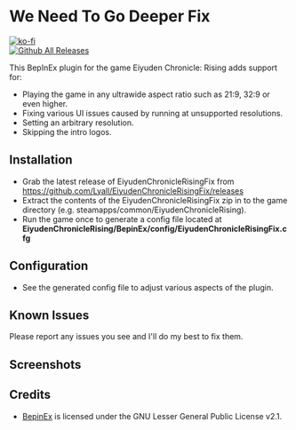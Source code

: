 # We Need To Go Deeper Fix
[![ko-fi](https://ko-fi.com/img/githubbutton_sm.svg)](https://ko-fi.com/W7W01UAI9)</br>
[![Github All Releases](https://img.shields.io/github/downloads/Lyall/WeNeedToGoDeeperFix/total.svg)]()

This BepInEx plugin for the game Eiyuden Chronicle: Rising adds support for:
- Playing the game in any ultrawide aspect ratio such as 21:9, 32:9 or even higher.
- Fixing various UI issues caused by running at unsupported resolutions.
- Setting an arbitrary resolution.
- Skipping the intro logos.

## Installation
- Grab the latest release of EiyudenChronicleRisingFix from https://github.com/Lyall/EiyudenChronicleRisingFix/releases
- Extract the contents of the EiyudenChronicleRisingFix zip in to the game directory (e.g. steamapps/common/EiyudenChronicleRising).
- Run the game once to generate a config file located at **EiyudenChronicleRising/BepinEx/config/EiyudenChronicleRisingFix.cfg**

## Configuration
- See the generated config file to adjust various aspects of the plugin.

## Known Issues
Please report any issues you see and I'll do my best to fix them.

## Screenshots


## Credits
- [BepinEx](https://github.com/BepInEx/BepInEx) is licensed under the GNU Lesser General Public License v2.1.
